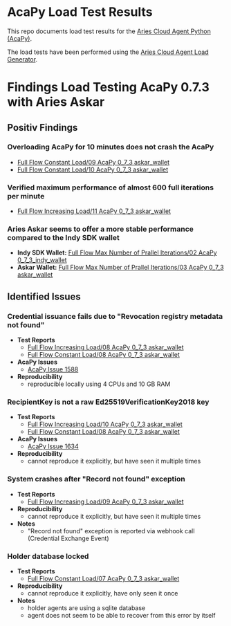 # AcaPy Load Test Results
This repo documents load test results for the [Aries Cloud Agent Python (AcaPy)](https://github.com/hyperledger/aries-cloudagent-python).

The load tests have been performed using the [Aries Cloud Agent Load Generator](https://github.com/My-DIGI-ID/aries-cloudagent-loadgenerator).

# Findings Load Testing AcaPy 0.7.3 with Aries Askar
## Positiv Findings
### Overloading AcaPy for 10 minutes does not crash the AcaPy
- [Full Flow Constant Load/09 AcaPy 0_7_3 askar_wallet](https://github.com/lissi-id/acapy-load-test-results/tree/main/Full%20Flow%20Constant%20Load/09%20AcaPy%200_7_3%20askar_wallet)
- [Full Flow Constant Load/10 AcaPy 0_7_3 askar_wallet](https://github.com/lissi-id/acapy-load-test-results/tree/main/Full%20Flow%20Constant%20Load/10%20AcaPy%200_7_3%20askar_wallet)

### Verified maximum performance of almost 600 full iterations per minute
- [Full Flow Increasing Load/11 AcaPy 0_7_3 askar_wallet](https://github.com/lissi-id/acapy-load-test-results/tree/main/Full%20Flow%20Increasing%20Load/11%20AcaPy%200_7_3%20askar_wallet)

### Aries Askar seems to offer a more stable performance compared to the Indy SDK wallet
- **Indy SDK Wallet:** [Full Flow Max Number of Prallel Iterations/02 AcaPy 0_7_3_indy_wallet](https://github.com/lissi-id/acapy-load-test-results/tree/main/Full%20Flow%20Max%20Number%20of%20Prallel%20Iterations/02%20AcaPy%200_7_3_indy_wallet)
- **Askar Wallet:** [Full Flow Max Number of Prallel Iterations/03 AcaPy 0_7_3 askar_wallet](https://github.com/lissi-id/acapy-load-test-results/tree/main/Full%20Flow%20Max%20Number%20of%20Prallel%20Iterations/03%20AcaPy%200_7_3%20askar_wallet)

## Identified Issues
### Credential issuance fails due to "Revocation registry metadata not found"
- **Test Reports**
  - [Full Flow Increasing Load/08 AcaPy 0_7_3 askar_wallet](https://github.com/lissi-id/acapy-load-test-results/tree/main/Full%20Flow%20Increasing%20Load/08%20AcaPy%200_7_3%20askar_wallet)
  - [Full Flow Constant Load/08 AcaPy 0_7_3 askar_wallet](https://github.com/lissi-id/acapy-load-test-results/tree/main/Full%20Flow%20Constant%20Load/08%20AcaPy%200_7_3%20askar_wallet)
- **AcaPy Issues**
  - [AcaPy Issue 1588](https://github.com/hyperledger/aries-cloudagent-python/issues/1588)
- **Reproducibility**
  - reproducible locally using 4 CPUs and 10 GB RAM

### RecipientKey is not a raw Ed25519VerificationKey2018 key
- **Test Reports**
  - [Full Flow Increasing Load/10 AcaPy 0_7_3 askar_wallet](https://github.com/lissi-id/acapy-load-test-results/tree/main/Full%20Flow%20Increasing%20Load/10%20AcaPy%200_7_3%20askar_wallet)
  - [Full Flow Constant Load/08 AcaPy 0_7_3 askar_wallet](https://github.com/lissi-id/acapy-load-test-results/tree/main/Full%20Flow%20Constant%20Load/08%20AcaPy%200_7_3%20askar_wallet)
- **AcaPy Issues**
  - [AcaPy Issue 1634](https://github.com/hyperledger/aries-cloudagent-python/issues/1634)
- **Reproducibility**
  - cannot reproduce it explicitly, but have seen it multiple times

### System crashes after "Record not found" exception
- **Test Reports**
  - [Full Flow Increasing Load/09 AcaPy 0_7_3 askar_wallet](https://github.com/lissi-id/acapy-load-test-results/tree/main/Full%20Flow%20Increasing%20Load/09%20AcaPy%200_7_3%20askar_wallet)
- **Reproducibility**
  - cannot reproduce it explicitly, but have seen it multiple times
- **Notes**
  - "Record not found" exception is reported via webhook call (Credential Exchange Event)

### Holder database locked
- **Test Reports**
  - [Full Flow Constant Load/07 AcaPy 0_7_3 askar_wallet](https://github.com/lissi-id/acapy-load-test-results/tree/main/Full%20Flow%20Constant%20Load/07%20AcaPy%200_7_3%20askar_wallet)
- **Reproducibility**
  - cannot reproduce it explicitly, have only seen it once
- **Notes**
  - holder agents are using a sqlite database
  - agent does not seem to be able to recover from this error by itself
